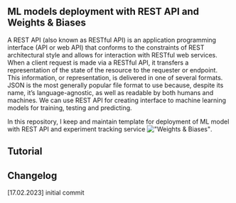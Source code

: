 ## ML models deployment with REST API and Weights & Biases

A REST API (also known as RESTful API) is an application programming interface (API or web API) that conforms to the constraints of REST architectural style and allows for interaction with RESTful web services. When a client request is made via a RESTful API, it transfers a representation of the state of the resource to the requester or endpoint. This information, or representation, is delivered in one of several formats. JSON is the most generally popular file format to use because, despite its name, it’s language-agnostic, as well as readable by both humans and machines. We can use REST API for creating interface to machine learning models for training, testing and predicting.

In this repository, I keep and maintain template for deployment of ML model with REST API and experiment tracking service !["Weights & Biases"](https://wandb.ai/). 

## Tutorial


## Changelog

[17.02.2023] initial commit
